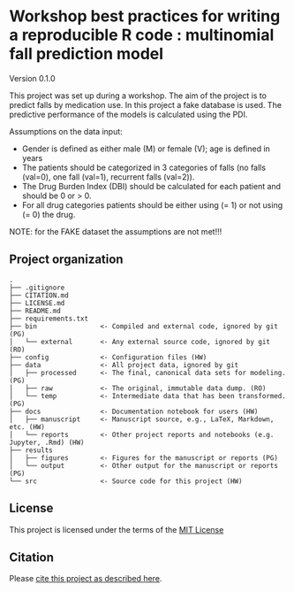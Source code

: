 # Workshop best practices for writing a reproducible R code : multinomial fall prediction model

Version 0.1.0

This project was set up during a workshop. The aim of the project is to predict falls by medication use. In this project a fake database is used. The predictive performance of the models is calculated using the PDI.


Assumptions on the data input:
- Gender is defined as either male (M) or female (V); age is defined in years
- The patients should be categorized in 3 categories of falls (no falls (val=0), one fall (val=1), recurrent falls (val=2)).
- The Drug Burden Index (DBI) should be calculated for each patient and should be 0 or > 0.
- For all drug categories patients should be either using (= 1) or not using (= 0) the drug.

NOTE: for the FAKE dataset the assumptions are not met!!!


## Project organization

```
.
├── .gitignore
├── CITATION.md
├── LICENSE.md
├── README.md
├── requirements.txt
├── bin                <- Compiled and external code, ignored by git (PG)
│   └── external       <- Any external source code, ignored by git (RO)
├── config             <- Configuration files (HW)
├── data               <- All project data, ignored by git
│   ├── processed      <- The final, canonical data sets for modeling. (PG)
│   ├── raw            <- The original, immutable data dump. (RO)
│   └── temp           <- Intermediate data that has been transformed. (PG)
├── docs               <- Documentation notebook for users (HW)
│   ├── manuscript     <- Manuscript source, e.g., LaTeX, Markdown, etc. (HW)
│   └── reports        <- Other project reports and notebooks (e.g. Jupyter, .Rmd) (HW)
├── results
│   ├── figures        <- Figures for the manuscript or reports (PG)
│   └── output         <- Other output for the manuscript or reports (PG)
└── src                <- Source code for this project (HW)

```


## License

This project is licensed under the terms of the [MIT License](/LICENSE.md)

## Citation

Please [cite this project as described here](/CITATION.md).
